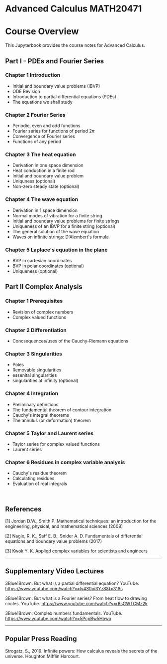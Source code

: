 <!-- #region -->
# Advanced Calculus MATH20471

# Course Overview

This Jupyterbook provides the course notes for Advanced Calculus.

## Part I - PDEs and Fourier Series

### Chapter 1 Introduction
   - Initial and boundary value problems (IBVP)
   - ODE Revision
   - Introduction to partial differential equations (PDEs)  
   - The equations we shall study

### Chapter 2 Fourier Series
   - Periodic, even and odd functions
   - Fourier series for functions of period $2\pi$
   - Convergence of Fourier series
   - Functions of any period

### Chapter 3 The heat equation
   - Derivation in one space dimension
   - Heat conduction in a finite rod
   - Initial and boundary value problem
   - Uniquness (optional)
   - Non-zero steady state (optional)

### Chapter 4 The wave equation
   - Derivation in 1 space dimension
   - Normal modes of vibration for a finite string
   - Initial and boundary value problems for finite strings
   - Uniqueness of an IBVP for a finite string (optional)
   - The general solution of the wave equation
   - Waves on infinite strings: D'Alembert's formula

### Chapter 5 Laplace's equation in the plane
   - BVP in cartesian coordinates
   - BVP in polar coordinates (optional)
   - Uniqueness (optional)

## Part II Complex Analysis

### Chapter 1 Prerequisites
   - Revision of complex numbers
   - Complex valued functions

### Chapter 2 Differentiation
   - Concsequences/uses of the Cauchy-Riemann equations

### Chapter 3 Singularities
   - Poles
   - Removable singularities
   - essenital singularities
   - singularities at infinity (optional)

### Chapter 4 Integration
   - Preliminary definitions
   - The fundamental theorem of contour integration
   - Cauchy's integral theorems
   - The annulus (or deformation) theorem 

### Chapter 5 Taylor and Laurent series 
   - Taylor series for complex valued functions
   - Laurent series


### Chapter 6 Residues in complex variable analysis
   - Cauchy's residue theorem
   - Calculating residues
   - Evaluation of real integrals

<br>

## References
[1] Jordan D.W., Smith P. Mathematical techniques: an introduction for the engineering, physical, and mathematical sciences (2008)

[2] Nagle, R. K., Saff E. B., Snider A. D. Fundamentals of differential equations and boundary value problems (2017)

[3] Kwok Y. K. Applied complex variables for scientists and engineers 


------
## Supplementary Video Lectures
3Blue1Brown: But what is a partial differential equation? YouTube. https://www.youtube.com/watch?v=ly4S0oi3Yz8&t=316s

3Blue1Brown: But what is a Fourier series? From heat flow to drawing circles. YouTube. https://www.youtube.com/watch?v=r6sGWTCMz2k

3Blue1Brown: Complex numbers fundamentals. YouTube. https://www.youtube.com/watch?v=5PcpBw5Hbwo

------
## Popular Press Reading
Strogatz, S., 2019. Infinite powers: How calculus reveals the secrets of the universe. Houghton Mifflin Harcourt.


